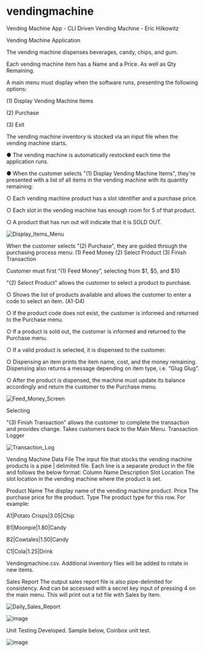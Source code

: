 # vendingmachine
Vending Machine App - CLI Driven Vending Machine - Eric Hilkowitz

Vending Machine Application

The vending machine dispenses beverages, candy, chips, and gum.

Each vending machine item has a Name and a Price. As well as Qty Remaining.

A main menu must display when the software runs, presenting the following options:

(1) Display Vending Machine Items

(2) Purchase

(3) Exit


The vending machine inventory is stocked via an input file when the vending machine starts.

● The vending machine is automatically restocked each time the application runs.

● When the customer selects "(1) Display Vending Machine Items", they're presented with
a list of all items in the vending machine with its quantity remaining:

○ Each vending machine product has a slot identifier and a purchase price.

○ Each slot in the vending machine has enough room for 5 of that product.

○ A product that has run out will indicate that it is SOLD OUT.

![Display_Items_Menu](https://user-images.githubusercontent.com/96846431/160197649-54cb221c-eafa-42c7-8c23-f427f48b53ce.JPG)




When the customer selects
"(2) Purchase", they are guided through the purchasing process menu:
(1) Feed Money
(2) Select Product
(3) Finish Transaction

Customer must first “(1) Feed Money”, selecting from $1, $5, and $10

"(2) Select Product" allows the customer to select a product to purchase.

○ Shows the list of products available and allows the customer to enter a code to select
an item. (A1-D4)

○ If the product code does not exist, the customer is informed and returned to the
Purchase menu.

○ If a product is sold out, the customer is informed and returned to the Purchase menu.

○ If a valid product is selected, it is dispensed to the customer.

○ Dispensing an item prints the item name, cost, and the money remaining. Dispensing
also returns a message depending on item type, i.e. “Glug Glug”.

○ After the product is dispensed, the machine must update its balance accordingly and
return the customer to the Purchase menu.



![Feed_Money_Screen](https://user-images.githubusercontent.com/96846431/160197692-bc5fc3dc-f211-455e-9f4a-6e3b9fbb3485.JPG)


Selecting

"(3) Finish Transaction" allows the customer to complete the transaction and provides change.
Takes customers back to the Main Menu.
Transaction Logger

![Transaction_Log](https://user-images.githubusercontent.com/96846431/160197720-c634d9e8-3ee3-4278-8c0d-5a614b7b495a.JPG)


Vending Machine Data File
The input file that stocks the vending machine products is a pipe | delimited file. Each line is a
separate product in the file and follows the below format:
Column Name Description
Slot Location The slot location in the vending machine where the product is
set.


Product Name The display name of the vending machine product.
Price The purchase price for the product.
Type The product type for this row.
For example:

A1|Potato Crisps|3.05|Chip

B1|Moonpie|1.80|Candy

B2|Cowtales|1.50|Candy

C1|Cola|1.25|Drink

Vendingmachine.csv. Additional inventory files will be added to rotate in new items.


Sales Report
The output sales report file is also pipe-delimited for consistency. And can be accessed with a
secret key input of pressing 4 on the main menu. This will print out a txt file with Sales by Item.

![Daily_Sales_Report](https://user-images.githubusercontent.com/96846431/160197755-c28740e0-eff3-439c-a3b0-7852201e1418.JPG)

![image](https://user-images.githubusercontent.com/96846431/160198083-24d18fb3-4a89-44a8-8276-c3a0b667e13a.png)


Unit Testing Developed. Sample below, Coinbox unit test. 

![image](https://user-images.githubusercontent.com/96846431/160305024-b60f647e-2482-41a3-bff1-6a64544b12f9.png)


